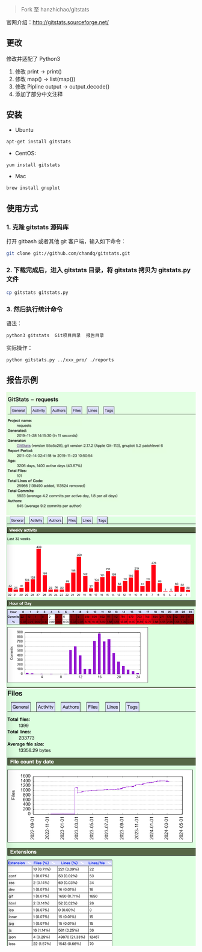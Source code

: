 > Fork 至 hanzhichao/gitstats

官网介绍：http://gitstats.sourceforge.net/

## 更改

修改并适配了 Python3

1. 修改 print -> print()
2. 修改 map() -> list(map())
3. 修改 Pipline output -> output.decode()
4. 添加了部分中文注释

## 安装

- Ubuntu

```bash
apt-get install gitstats
```

- CentOS:

```bash
yum install gitstats
```

- Mac

```bash
brew install gnuplot
```

## 使用方式

### 1. 克隆 gitstats 源码库

打开 gitbash 或者其他 git 客户端，输入如下命令：

```bash
git clone git://github.com/chandq/gitstats.git
```

### 2. 下载完成后，进入 gitstats 目录，将 gitstats 拷贝为 gitstats.py 文件

```bash
cp gitstats gitstats.py
```

### 3. 然后执行统计命令

语法：

```bash
python3 gitstats  Git项目目录  报告目录
```

实际操作：

```bash
python gitstats.py ../xxx_pro/ ./reports
```

## 报告示例

![stats-overview](./assets/stats-overview.png)
![stats-activity](./assets/stats-activity.png)
![stats-files](./assets/stats-files.png)
